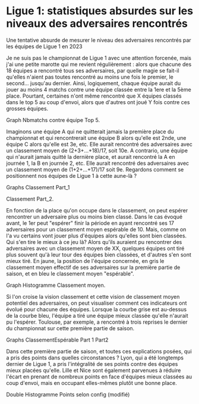 # Ligue 1: statistiques absurdes sur les niveaux des adversaires rencontrés
Une tentative absurde de mesurer le niveau des adversaires rencontrés par les équipes de Ligue 1 en 2023

Je ne suis pas le championnat de Ligue 1 avec une attention forcenée, mais j'ai une petite marotte qui me revient régulièrement : alors que chacune des 18 équipes a rencontré tous ses adversaires, par quelle magie se fait-il qu'elles n'aient pas toutes rencontré au moins une fois le premier, le second... jusqu'au dernier.
Ainsi, logiquement, chaque équipe aurait du jouer au moins 4 matchs contre une équipe classée entre la 1ere et la 5ème place.
Pourtant, certaines n'ont même rencontré que X équipes classés dans le top 5 au coup d'envoi, alors que d'autres ont joué Y fois contre ces grosses équipes.

Graph Nbmatchs contre équipe Top 5.

Imaginons une équipe A qui ne quitterait jamais la première place du championnat et qui rencontrerait une équipe B alors qu'elle est 2nde, une équipe C alors qu'elle est 3e, etc.
Elle aurait rencontré des adversaires avec un classement moyen de (2+3+...+18)/17, soit 10e.
A contrario, une équipe qui n'aurait jamais quitté la dernière place, et aurait rencontré la A en journée 1, la B en journée 2, etc.
Elle aurait rencontré des adversaires avec un classement moyen de (1+2+...+17)/17 soit 9e.
Regardons comment se positionnent nos équipes de Ligue 1 à cette aune-là ?

Graphs Classement Part_1 

Classement Part_2.

En fonction de la place qu'on occupe dans le classement, on peut espérer rencontrer un adversaire plus ou moins bien classé. Dans le cas évoqué avant, le 1er peut "espérer" finir la période en ayant rencontré ses 17 adversaires pour un classement moyen espérable de 10. Mais, comme on l'a vu certains vont jouer plus d'équipes alors qu'elles sont bien classées.
Qui s'en tire le mieux à ce jeu là?
Alors qu'ils auraient pu rencontrer des adversaires avec un classement moyen de XX, quelques équipes ont tiré plus souvent qu'à leur tour des équipes bien classées, et d'autres s'en sont mieux tiré.
En jaune, la position de l'équipe concernée, en gris le classement moyen effectif de ses adversaires sur la première partie de saison, et en bleu le classement moyen "espérable".

Graph Histogramme Classement moyen.

Si l'on croise la vision classement et cette vision de classement moyen potentiel des adversaires, on peut visualiser comment ces indicateurs ont évolué pour chacune des équipes. Lorsque la courbe grise est au-dessus de la courbe bleu, l'équipe a tiré une équipe mieux classée qu'elle n'aurait pu l'espérer.
Toulouse, par exemple, a rencontré à trois reprises le dernier du championnat sur cette première partie de saison.

Graphs ClassementEspérable Part 1 
Part2

Dans cette première partie de saison, et toutes ces explications posées, qui a pris des points dans quelles circonstances ?
Lyon, qui a été longtemps dernier de Ligue 1, a pris l'intégralité de ses points contre des équipes mieux placées qu'elle. Lille et Nice sont également parvenues à réduire l'écart en prenant de nombreux points en face d'équipes mieux classées au coup d'envoi, mais en occupant elles-mêmes plutôt une bonne place.

Double Histogramme Points selon config (modifié) 
